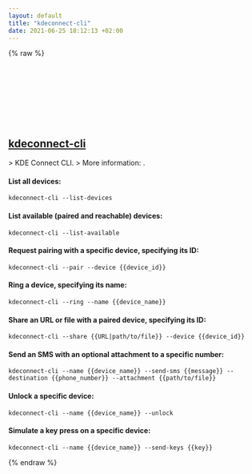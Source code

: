 ```yaml
---
layout: default
title: "kdeconnect-cli"
date: 2021-06-25 18:12:13 +02:00
---
```

{% raw %}
<h2 id="kdeconnect-cli">
  <a href="/en/common/kdeconnect-cli.html">kdeconnect-cli</a> <a href="#kdeconnect-cli"><svg class="icon">
    <use href="/assets/images/unicode_sprite.svg#link" />
  </svg></a>
</h2>
> KDE Connect CLI.
> More information: <https://kdeconnect.kde.org>.

#### List all devices:
```shell
kdeconnect-cli --list-devices
```
#### List available (paired and reachable) devices:
```shell
kdeconnect-cli --list-available
```
#### Request pairing with a specific device, specifying its ID:
```shell
kdeconnect-cli --pair --device {{device_id}}
```
#### Ring a device, specifying its name:
```shell
kdeconnect-cli --ring --name {{device_name}}
```
#### Share an URL or file with a paired device, specifying its ID:
```shell
kdeconnect-cli --share {{URL|path/to/file}} --device {{device_id}}
```
#### Send an SMS with an optional attachment to a specific number:
```shell
kdeconnect-cli --name {{device_name}} --send-sms {{message}} --destination {{phone_number}} --attachment {{path/to/file}}
```
#### Unlock a specific device:
```shell
kdeconnect-cli --name {{device_name}} --unlock
```
#### Simulate a key press on a specific device:
```shell
kdeconnect-cli --name {{device_name}} --send-keys {{key}}
```
{% endraw %}